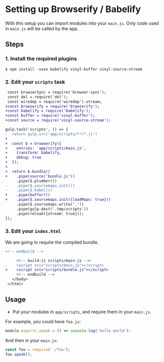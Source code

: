 # Setting up Browserify / Babelify

With this setup you can import modules into your `main.js`. Only code used in `main.js` will be called by the app.


## Steps

### 1. Install the required plugins

```
$ npm install -save babelify vinyl-buffer vinyl-source-stream
```

### 2. Edit your `scripts` task

```diff
 const browserSync = require('browser-sync');
 const del = require('del');
 const wiredep = require('wiredep').stream;
+const browserify = require('browserify');
+const babelify = require('babelify');
+const buffer = require('vinyl-buffer');
+const source = require('vinyl-source-stream');
```

```diff
gulp.task('scripts', () => {
-  return gulp.src('app/scripts/**/*.js')
+
+  const b = browserify({
+    entries: 'app/scripts/main.js',
+    transform: babelify,
+    debug: true
+  });
+
+  return b.bundle()
+    .pipe(source('bundle.js'))
     .pipe($.plumber())
-    .pipe($.sourcemaps.init())
-    .pipe($.babel())
+    .pipe(buffer())
+    .pipe($.sourcemaps.init({loadMaps: true}))
     .pipe($.sourcemaps.write('.'))
     .pipe(gulp.dest('.tmp/scripts'))
     .pipe(reload({stream: true}));
});
```

### 3. Edit your `index.html`

We are going to require the compiled bundle.

```diff
<!-- endbuild -->

     <!-- build:js scripts/main.js -->
-    <script src="scripts/main.js"></script>
+    <script src="scripts/bundle.js"></script>
     <!-- endbuild -->
   </body>
 </html>
```

## Usage

- Put your modules in `app/scripts`, and require them in your `main.js`.

For example, you could have `foo.js`:

```js
module.exports.speak = () => console.log('hello world');
```

And then in your `main.js`:

```js
const foo = require('./foo');
foo.speak();
```
